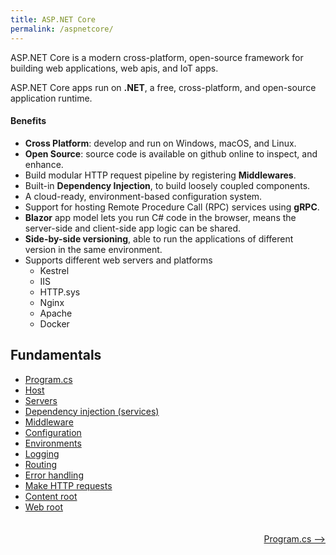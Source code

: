```yaml
---
title: ASP.NET Core
permalink: /aspnetcore/
---
```


ASP.NET Core is a modern cross-platform, open-source framework for building web applications, web apis, and IoT apps. 

ASP.NET Core apps run on **.NET**, a free, cross-platform, and open-source application runtime. 

#### Benefits
- **Cross Platform**: develop and run on Windows, macOS, and Linux.
- **Open Source**: source code is available on github online to inspect, and enhance.
- Build modular HTTP request pipeline by registering **Middlewares**.
- Built-in **Dependency Injection**, to build loosely coupled components.
- A cloud-ready, environment-based configuration system.
- Support for hosting Remote Procedure Call (RPC) services using **gRPC**.
- **Blazor** app model lets you run C# code in the browser, means the server-side and client-side app logic can be shared.
- **Side-by-side versioning**, able to run the applications of different version in the same environment.
- Supports different web servers and platforms
    - Kestrel
    - IIS
    - HTTP.sys
    - Nginx
    - Apache
    - Docker

## Fundamentals
-  [Program.cs](pages/2024-05-24-program-cs.md)
-  [Host](pages/2024-05-24-host.md)
-  [Servers](https://learn.microsoft.com/en-us/aspnet/core/fundamentals/servers/?view=aspnetcore-8.0)
-  [Dependency injection (services)](https://learn.microsoft.com/en-us/aspnet/core/fundamentals/dependency-injection?view=aspnetcore-8.0)
-  [Middleware](https://learn.microsoft.com/en-us/aspnet/core/fundamentals/middleware/?view=aspnetcore-8.0)
-  [Configuration](https://learn.microsoft.com/en-us/aspnet/core/fundamentals/configuration/?view=aspnetcore-8.0)
-  [Environments](https://learn.microsoft.com/en-us/aspnet/core/fundamentals/environments?view=aspnetcore-8.0)
-  [Logging](https://learn.microsoft.com/en-us/aspnet/core/fundamentals/logging/?view=aspnetcore-8.0)
-  [Routing](https://learn.microsoft.com/en-us/aspnet/core/fundamentals/routing?view=aspnetcore-8.0)
-  [Error handling](https://learn.microsoft.com/en-us/aspnet/core/fundamentals/error-handling?view=aspnetcore-8.0)
-  [Make HTTP requests](https://learn.microsoft.com/en-us/aspnet/core/fundamentals/http-requests?view=aspnetcore-8.0)
-  [Content root](https://learn.microsoft.com/en-us/aspnet/core/fundamentals/host/generic-host?view=aspnetcore-8.0#contentroot)
-  [Web root](https://learn.microsoft.com/en-us/aspnet/core/fundamentals/static-files?view=aspnetcore-8.0)


<div style="height:20px;">&nbsp;</div>
<div style="width:100%; background-color:grey;">
<div style="width:50%;float:left;text-align:left;">
&nbsp;
</div>
<div style="width:50%;float:right;text-align:right;">
<a href="programcs/">Program.cs --></a>
</div>
</div>